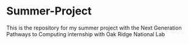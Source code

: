 # Summer-Project
This is the repository for my summer project with the Next Generation Pathways to Computing internship with Oak Ridge National Lab
